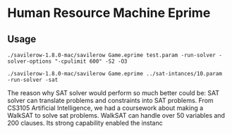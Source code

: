 # Human Resource Machine Eprime

## Usage
```
./savilerow-1.8.0-mac/savilerow Game.eprime test.param -run-solver -solver-options "-cpulimit 600" -S2 -O3
```
```
./savilerow-1.8.0-mac/savilerow Game.eprime ../sat-intances/10.param  -run-solver -sat 
```
The reason why SAT solver would perform so much better could be: SAT solver can translate problems and constraints into SAT problems. From CS3105 Artificial Intelligence, we had a coursework about making a WalkSAT to solve sat problems. WalkSAT can handle over 50 variables and 200 clauses. Its strong capability enabled the instanc